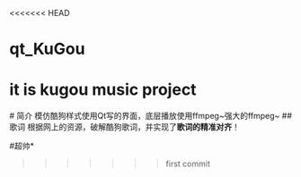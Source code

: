 <<<<<<< HEAD
# qt_KuGou
it is kugou music project
=======
﻿# 简介
模仿酷狗样式使用Qt写的界面，底层播放使用ffmpeg~强大的ffmpeg~
##歌词
根据网上的资源，破解酷狗歌词，并实现了**歌词的精准对齐**！ 

#超帅*
>>>>>>> first commit

